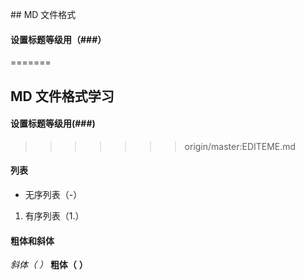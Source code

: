 ﻿﻿## MD  文件格式
#### 设置标题等级用（###）
=======
## MD  文件格式学习
#### 设置标题等级用(###)
>>>>>>> origin/master:EDITEME.md

#### 列表
- 无序列表（-）

1. 有序列表（1.）

#### 粗体和斜体
*斜体（* *）* **粗体（** **）**

